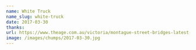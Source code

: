 ```yaml
---
name: White Truck
name_slug: white-truck
date: 2017-03-30
thanks:
url: https://www.theage.com.au/victoria/montague-street-bridges-latest-hit-leaves-small-truck-stuck-for-about-an-hour-20170330-gv9qwb.html
image: /images/chumps/2017-03-30.jpg
---
```

